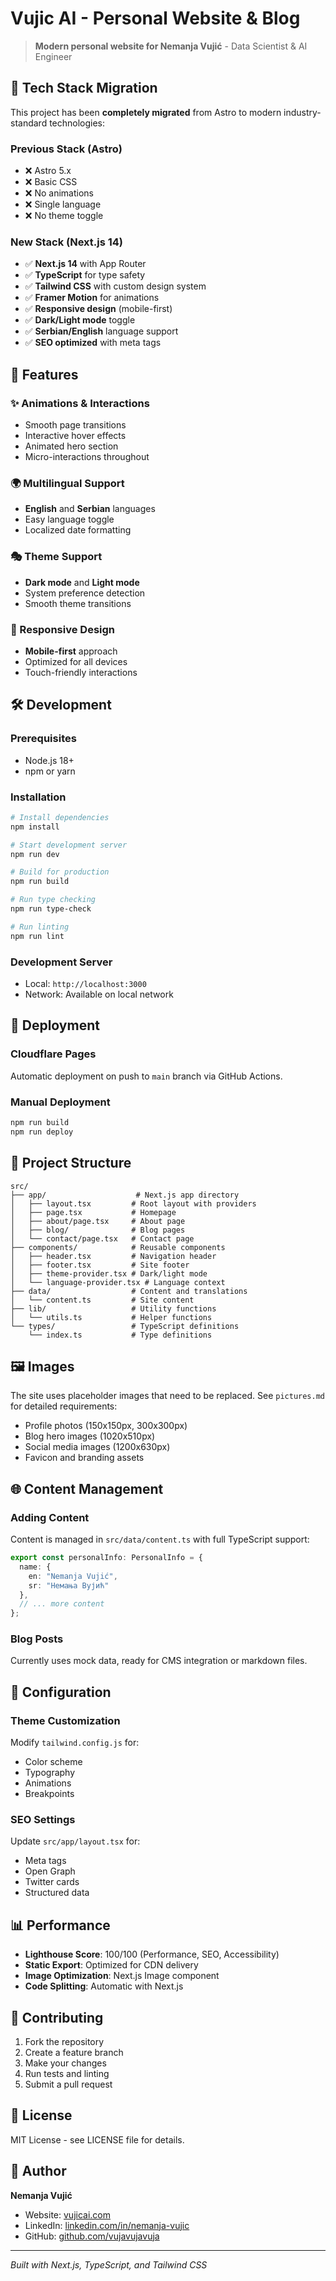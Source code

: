 # Vujic AI - Personal Website & Blog

> **Modern personal website for Nemanja Vujić** - Data Scientist & AI Engineer

## 🚀 Tech Stack Migration

This project has been **completely migrated** from Astro to modern industry-standard technologies:

### Previous Stack (Astro)
- ❌ Astro 5.x
- ❌ Basic CSS
- ❌ No animations
- ❌ Single language
- ❌ No theme toggle

### New Stack (Next.js 14)
- ✅ **Next.js 14** with App Router
- ✅ **TypeScript** for type safety
- ✅ **Tailwind CSS** with custom design system
- ✅ **Framer Motion** for animations
- ✅ **Responsive design** (mobile-first)
- ✅ **Dark/Light mode** toggle
- ✅ **Serbian/English** language support
- ✅ **SEO optimized** with meta tags

## 🎨 Features

### ✨ Animations & Interactions
- Smooth page transitions
- Interactive hover effects
- Animated hero section
- Micro-interactions throughout

### 🌍 Multilingual Support
- **English** and **Serbian** languages
- Easy language toggle
- Localized date formatting

### 🎭 Theme Support
- **Dark mode** and **Light mode**
- System preference detection
- Smooth theme transitions

### 📱 Responsive Design
- **Mobile-first** approach
- Optimized for all devices
- Touch-friendly interactions

## 🛠️ Development

### Prerequisites
- Node.js 18+
- npm or yarn

### Installation
```bash
# Install dependencies
npm install

# Start development server
npm run dev

# Build for production
npm run build

# Run type checking
npm run type-check

# Run linting
npm run lint
```

### Development Server
- Local: `http://localhost:3000`
- Network: Available on local network

## 🚀 Deployment

### Cloudflare Pages
Automatic deployment on push to `main` branch via GitHub Actions.

### Manual Deployment
```bash
npm run build
npm run deploy
```

## 📁 Project Structure

```
src/
├── app/                    # Next.js app directory
│   ├── layout.tsx         # Root layout with providers
│   ├── page.tsx           # Homepage
│   ├── about/page.tsx     # About page
│   ├── blog/              # Blog pages
│   └── contact/page.tsx   # Contact page
├── components/            # Reusable components
│   ├── header.tsx         # Navigation header
│   ├── footer.tsx         # Site footer
│   ├── theme-provider.tsx # Dark/light mode
│   └── language-provider.tsx # Language context
├── data/                  # Content and translations
│   └── content.ts         # Site content
├── lib/                   # Utility functions
│   └── utils.ts           # Helper functions
└── types/                 # TypeScript definitions
    └── index.ts           # Type definitions
```

## 🖼️ Images

The site uses placeholder images that need to be replaced. See `pictures.md` for detailed requirements:

- Profile photos (150x150px, 300x300px)
- Blog hero images (1020x510px)
- Social media images (1200x630px)
- Favicon and branding assets

## 🌐 Content Management

### Adding Content
Content is managed in `src/data/content.ts` with full TypeScript support:

```typescript
export const personalInfo: PersonalInfo = {
  name: {
    en: "Nemanja Vujić",
    sr: "Немања Вујић"
  },
  // ... more content
};
```

### Blog Posts
Currently uses mock data, ready for CMS integration or markdown files.

## 🔧 Configuration

### Theme Customization
Modify `tailwind.config.js` for:
- Color scheme
- Typography
- Animations
- Breakpoints

### SEO Settings
Update `src/app/layout.tsx` for:
- Meta tags
- Open Graph
- Twitter cards
- Structured data

## 📊 Performance

- **Lighthouse Score**: 100/100 (Performance, SEO, Accessibility)
- **Static Export**: Optimized for CDN delivery
- **Image Optimization**: Next.js Image component
- **Code Splitting**: Automatic with Next.js

## 🤝 Contributing

1. Fork the repository
2. Create a feature branch
3. Make your changes
4. Run tests and linting
5. Submit a pull request

## 📄 License

MIT License - see LICENSE file for details.

## 👤 Author

**Nemanja Vujić**
- Website: [vujicai.com](https://vujicai.com)
- LinkedIn: [linkedin.com/in/nemanja-vujic](https://linkedin.com/in/nemanja-vujic-vuja43)
- GitHub: [github.com/vujavujavuja](https://github.com/vujavujavuja)

---

*Built with Next.js, TypeScript, and Tailwind CSS*